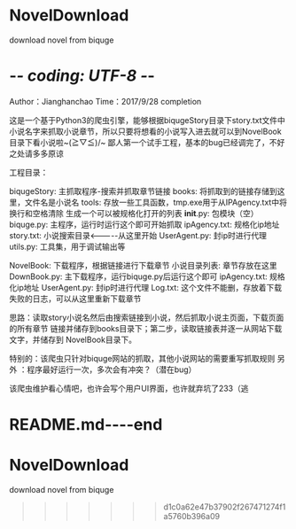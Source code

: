 # NovelDownload
download novel from biquge
# -*- coding: UTF-8 -*-

Author：Jianghanchao
Time：2017/9/28 completion

这是一个基于Python3的爬虫引擎，能够根据biqugeStory目录下story.txt文件中
小说名字来抓取小说章节，所以只要将想看的小说写入进去就可以到NovelBook
目录下看小说啦~\(≧▽≦)/~
鄙人第一个试手工程，基本的bug已经调完了，不好之处请多多原谅

工程目录：

biqugeStory: 	主抓取程序-搜索并抓取章节链接
	books: 		将抓取到的链接存储到这里，文件名是小说名
	tools: 		存放一些工具函数，tmp.exe用于从IPAgency.txt中将换行和空格清除
		   		生成一个可以被规格化打开的列表
	__init__.py: 	包模块（空）
	biquge.py: 		主程序，运行时运行这个即可开始抓取
	ipAgency.txt: 	规格化ip地址
	story.txt: 		小说搜索目录<-----从这里开始
	UserAgent.py: 	封ip时进行代理
	utils.py: 		工具集，用于调试输出等

NovelBook: 		下载程序，根据链接进行下载章节
	<list>
		小说目录列表: 章节存放在这里
	</list>
	DownBook.py: 	主下载程序，运行biquge.py后运行这个即可
	ipAgency.txt: 	规格化ip地址
	UserAgent.py: 	封ip时进行代理
	Log.txt: 		这个文件不能删，存放着下载失败的日志，可以从这里重新下载章节

思路：读取story小说名然后由搜索链接到小说，然后抓取小说主页面，下载页面的所有章节
	  链接并储存到books目录下；第二步，读取链接表并逐一从网站下载文字，并储存到
	  NovelBook目录下。

特别的：该爬虫只针对biquge网站的抓取，其他小说网站的需要重写抓取规则
另外  ：程序最好运行一次，多次会有冲突？（潜在bug）

该爬虫维护看心情吧，也许会写个用户UI界面，也许就弃坑了233（逃

README.md----end
=======
# NovelDownload
download novel from biquge
>>>>>>> d1c0a62e47b37902f267471274f1a5760b396a09
